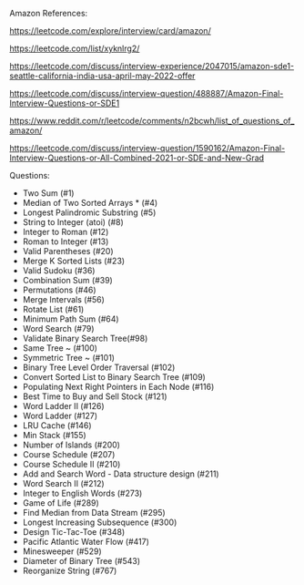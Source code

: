 Amazon References:

https://leetcode.com/explore/interview/card/amazon/

https://leetcode.com/list/xyknlrg2/

https://leetcode.com/discuss/interview-experience/2047015/amazon-sde1-seattle-california-india-usa-april-may-2022-offer

https://leetcode.com/discuss/interview-question/488887/Amazon-Final-Interview-Questions-or-SDE1

https://www.reddit.com/r/leetcode/comments/n2bcwh/list_of_questions_of_amazon/

https://leetcode.com/discuss/interview-question/1590162/Amazon-Final-Interview-Questions-or-All-Combined-2021-or-SDE-and-New-Grad

Questions:

* Two Sum (#1)
* Median of Two Sorted Arrays * (#4)
* Longest Palindromic Substring (#5)
* String to Integer (atoi) (#8)
* Integer to Roman (#12)
* Roman to Integer (#13)
* Valid Parentheses (#20)
* Merge K Sorted Lists (#23)
* Valid Sudoku (#36)
* Combination Sum (#39)
* Permutations (#46)
* Merge Intervals (#56)
* Rotate List (#61)
* Minimum Path Sum (#64)
* Word Search (#79)
* Validate Binary Search Tree(#98)
* Same Tree ~ (#100)
* Symmetric Tree ~ (#101)
* Binary Tree Level Order Traversal (#102)
* Convert Sorted List to Binary Search Tree (#109)
* Populating Next Right Pointers in Each Node (#116)
* Best Time to Buy and Sell Stock (#121)
* Word Ladder II (#126)
* Word Ladder (#127)
* LRU Cache (#146)
* Min Stack (#155)
* Number of Islands (#200)
* Course Schedule (#207)
* Course Schedule II (#210)
* Add and Search Word - Data structure design (#211)
* Word Search II (#212)
* Integer to English Words (#273)
* Game of Life (#289)
* Find Median from Data Stream (#295)
* Longest Increasing Subsequence (#300)
* Design Tic-Tac-Toe (#348)
* Pacific Atlantic Water Flow (#417)
* Minesweeper (#529)
* Diameter of Binary Tree (#543)
* Reorganize String (#767)
